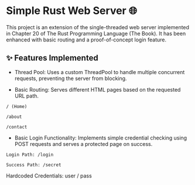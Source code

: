 # Simple Rust Web Server 🌐
This project is an extension of the single-threaded web server implemented in Chapter 20 of The Rust Programming Language (The Book). It has been enhanced with basic routing and a proof-of-concept login feature.

## ✨ Features Implemented
- Thread Pool: Uses a custom ThreadPool to handle multiple concurrent requests, preventing the server from blocking.

- Basic Routing: Serves different HTML pages based on the requested URL path.

```
/ (Home)

/about

/contact

```

- Basic Login Functionality: Implements simple credential checking using POST requests and serves a protected page on success.

```
Login Path: /login

Success Path: /secret
```

Hardcoded Credentials: user / pass